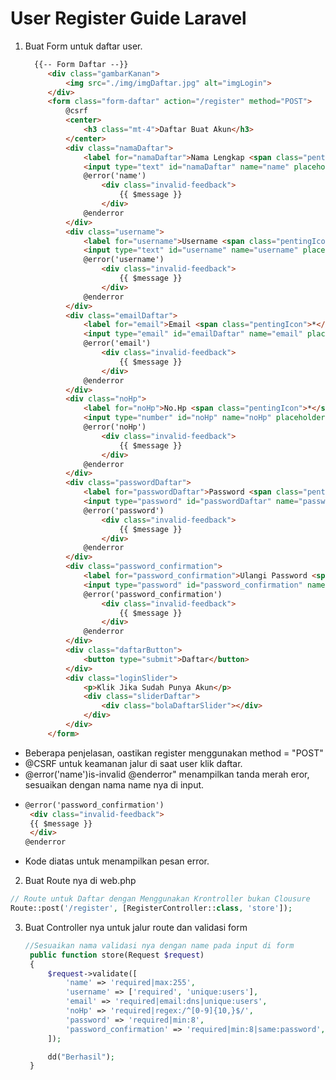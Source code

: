 # User Register Guide Laravel
1. Buat Form untuk daftar user.
   ```html
     {{-- Form Daftar --}}
        <div class="gambarKanan">
            <img src="./img/imgDaftar.jpg" alt="imgLogin">
        </div>
        <form class="form-daftar" action="/register" method="POST">
            @csrf
            <center>
                <h3 class="mt-4">Daftar Buat Akun</h3>
            </center>
            <div class="namaDaftar">
                <label for="namaDaftar">Nama Lengkap <span class="pentingIcon">*</span></label>
                <input type="text" id="namaDaftar" name="name" placeholder="Masukan Nama Lengkap" class="form-control @error('name')is-invalid @enderror" value="{{ old('name') }}">
                @error('name')
                    <div class="invalid-feedback">
                        {{ $message }}
                    </div>
                @enderror
            </div>
            <div class="username">
                <label for="username">Username <span class="pentingIcon">*</span></label>
                <input type="text" id="username" name="username" placeholder="Masukan Username" class="form-control @error('username')is-invalid @enderror"  value="{{ old('username') }}">
                @error('username')
                    <div class="invalid-feedback">
                        {{ $message }}
                    </div>
                @enderror
            </div>
            <div class="emailDaftar">
                <label for="email">Email <span class="pentingIcon">*</span></label>
                <input type="email" id="emailDaftar" name="email" placeholder="Masukan Email" class="form-control @error('email')is-invalid @enderror"  value="{{ old('email') }}">
                @error('email')
                    <div class="invalid-feedback">
                        {{ $message }}
                    </div>
                @enderror
            </div>
            <div class="noHp">
                <label for="noHp">No.Hp <span class="pentingIcon">*</span></label>
                <input type="number" id="noHp" name="noHp" placeholder="Nomor Telepon" class="form-control @error('noHp')is-invalid @enderror" value="{{ old('noHp') }}">
                @error('noHp')
                    <div class="invalid-feedback">
                        {{ $message }}
                    </div>
                @enderror
            </div>
            <div class="passwordDaftar">
                <label for="passwordDaftar">Password <span class="pentingIcon">*</span></label>
                <input type="password" id="passwordDaftar" name="password" placeholder="Masukan Password" class="form-control @error('password')is-invalid @enderror">
                @error('password')
                    <div class="invalid-feedback">
                        {{ $message }}
                    </div>
                @enderror
            </div>
            <div class="password_confirmation">
                <label for="password_confirmation">Ulangi Password <span class="pentingIcon">*</span></label>
                <input type="password" id="password_confirmation" name="password_confirmation" placeholder="Ketik Ulang Password" class="form-control @error('password_confirmation')is-invalid @enderror">
                @error('password_confirmation')
                    <div class="invalid-feedback">
                        {{ $message }}
                    </div>
                @enderror
            </div>
            <div class="daftarButton">
                <button type="submit">Daftar</button>
            </div>
            <div class="loginSlider">
                <p>Klik Jika Sudah Punya Akun</p>
                <div class="sliderDaftar">
                    <div class="bolaDaftarSlider"></div>
                </div>
            </div>
        </form>
   ```
- Beberapa penjelasan, oastikan register menggunakan method = "POST"
- @CSRF untuk keamanan jalur di saat user klik daftar.
- @error('name')is-invalid @enderror" menampilkan tanda merah eror, sesuaikan dengan nama name nya di input.
- ```html
  @error('password_confirmation')
   <div class="invalid-feedback">
   {{ $message }}
   </div>
  @enderror
  ```
- Kode diatas untuk menampilkan pesan error.
2. Buat Route nya di web.php
  ```php
  // Route untuk Daftar dengan Menggunakan Krontroller bukan Clousure
  Route::post('/register', [RegisterController::class, 'store']);
  ```
3. Buat Controller nya untuk jalur route dan validasi form
   ```php
   //Sesuaikan nama validasi nya dengan name pada input di form
    public function store(Request $request)
    {
        $request->validate([
            'name' => 'required|max:255',
            'username' => ['required', 'unique:users'],
            'email' => 'required|email:dns|unique:users',
            'noHp' => 'required|regex:/^[0-9]{10,}$/',
            'password' => 'required|min:8',
            'password_confirmation' => 'required|min:8|same:password',
        ]);

        dd("Berhasil");
    }
   ```
